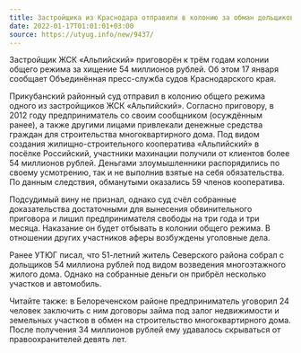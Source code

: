 ```yaml
---
title: Застройщика из Краснодара отправили в колонию за обман дольщиков
date: 2022-01-17T01:01:01+03:00
source: https://utyug.info/new/9437/
---
```


Застройщик ЖСК «Альпийский» приговорён к трём годам колонии общего режима за хищение 54 миллионов рублей. Об этом 17 января сообщает Объединённая пресс-служба судов Краснодарского края.

Прикубанский районный суд отправил в колонию общего режима одного из застройщиков ЖСК «Альпийский». Согласно приговору, в 2012 году предприниматель со своим сообщником (осуждённым ранее), а также другими лицами привлекали денежные средства граждан для строительства многоквартирного дома. Под видом создания жилищно-строительного кооператива «Альпийский» в посёлке Российский, участники махинации получили от клиентов более 54 миллионов рублей.
Деньгами злоумышленники распорядились по своему усмотрению, так и не выполнив взятые на себя обязательства. По данным следствия, обманутыми оказались 59 членов кооператива.

Подсудимый вину не признал, однако суд счёл собранные доказательства достаточными для вынесения обвинительного приговора и лишил предпринимателя свободы на три года и три месяца. Наказание он будет отбывать в колонии общего режима. В отношении других участников аферы возбуждены уголовные дела.

Ранее УТЮГ  писал, что 51-летний житель Северского района собрал с дольщиков 54 миллиона рублей под видом возведения многоэтажного жилого дома. Однако на собранные деньги он прибрёл несколько участков и автомобиль.

Читайте также: в Белореченском районе предприниматель уговорил 24 человек заключить с ним договоры займа под залог недвижимости и земельных участков в обмен на строительство многоквартирного дома. После получения 34 миллионов рублей ему удавалось скрываться от правоохранителей девять лет.